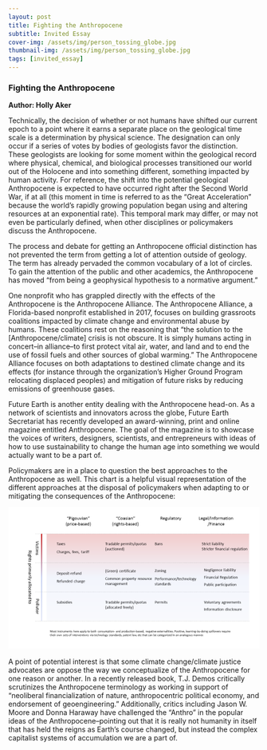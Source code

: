 ```yaml
---
layout: post
title: Fighting the Anthropocene
subtitle: Invited Essay
cover-img: /assets/img/person_tossing_globe.jpg
thumbnail-img: /assets/img/person_tossing_globe.jpg
tags: [invited_essay]
---
```

### Fighting the Anthropocene

**Author:  Holly Aker**

Technically, the decision of whether or not humans have shifted our current epoch to a point where it earns a separate place on the geological time scale is a 
determination by physical science. The designation can only occur if a series of votes by bodies of geologists favor the distinction. These geologists are looking 
for some moment within the geological record where physical, chemical, and biological processes transitioned our world out of the Holocene and into something different, 
something impacted by human activity. For reference, the shift into the potential geological Anthropocene is expected to have occurred right after the Second World War, 
if at all (this moment in time is referred to as the “Great Acceleration” because the world’s rapidly growing population began using and altering resources at an exponential rate).
This temporal mark may differ, or may not even be particularly defined, when other disciplines or policymakers discuss the Anthropocene. 

The process and debate for getting an Anthropocene official distinction has not prevented the term from getting a lot of attention outside of geology. 
The term has already pervaded the common vocabulary of a lot of circles. To gain the attention of the public and other academics, the Anthropocene has moved “from being a 
geophysical hypothesis to a normative argument.” 

One nonprofit who has grappled directly with the effects of the Anthropocene is the Anthropocene Alliance. The Anthropocene Alliance, a Florida-based nonprofit established in 
2017, focuses on building grassroots coalitions impacted by climate change and environmental abuse by humans. These coalitions rest on the reasoning that “the solution to the 
[Anthropocene/climate] crisis is not obscure. It is simply humans acting in concert–in alliance–to first protect vital air, water, and land and to end the use of fossil fuels and 
other sources of global warming.” The Anthropocene Alliance focuses on both adaptations to destined climate change and its effects (for instance through the organization’s Higher
Ground Program relocating displaced peoples) and mitigation of future risks by reducing emissions of greenhouse gases. 
	
Future Earth is another entity dealing with the Anthropocene head-on. As a network of scientists and innovators across the globe, Future Earth Secretariat has recently
developed an award-winning, print and online magazine entitled Anthropocene. The goal of the magazine is to showcase the voices of writers, designers, scientists, and 
entrepreneurs with ideas of how to use sustainability to change the human age into something we would actually want to be a part of. 

Policymakers are in a place to question the best approaches to the Anthropocene as well. This chart is a helpful visual representation of the different approaches at 
the disposal of policymakers when adapting to or mitigating the consequences of the Anthropocene:

![test](/assets/img/fighting_antro_chart.png)
 
 A point of potential interest is that some climate change/climate justice advocates are oppose the way we conceptualize of the Anthropocene for one reason or another. 
 In a recently released book, T.J. Demos critically scrutinizes the Anthropocene terminology as working in support of “neoliberal financialization of nature, 
 anthropocentric political economy, and endorsement of geoengineering.”  Additionally, critics including Jason W. Moore and Donna Haraway have challenged the “Anthro” 
 in the popular ideas of the Anthropocene–pointing out that it is really not humanity in itself that has held the reigns as Earth’s course changed, but instead the 
 complex capitalist systems of accumulation we are a part of.
